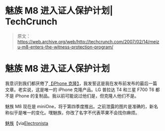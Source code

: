 # 魅族 M8 进入证人保护计划| TechCrunch

> 原文：<https://web.archive.org/web/http://techcrunch.com/2007/02/14/meizu-m8-enters-the-witness-protection-program/>

# 魅族 M8 进入证人保护计划

我意识到我们都厌倦了[【iPhone 克隆】](https://web.archive.org/web/20130628171100/http://crunchgear.com/2007/02/07/meizu-iphone-clone-is-official/)，我发誓这是我在发布前发布的最后一篇文章。老实说，这是唯一的 iPhone 克隆产品。LG 普拉达 T4 和三星 F700 T6 都不是 iPhone 的复制品。我以前可能说过他们是，但克隆人他们不是。

魅族 M8 现在是 miniOne，将于第四季度推出。之前泄露的图片是准确的，新名称似乎是唯一的变化。嘿魅族，你改了名字不代表苹果不会找你麻烦。

[魅族](https://web.archive.org/web/20130628171100/http://www.meizu.com/bbs/dispbbs.asp?boardid=22&replyid=1723102&id=472764&page=1&skin=0&Star=1)【via[Electronista](https://web.archive.org/web/20130628171100/http://www.electronista.com/articles/07/02/13/meizu.iphone.copy.photos/)
